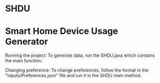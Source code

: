 # SHDU
# Smart Home Device Usage Generator

Running the project:
To generate data, run the SHDU.java which contains the main function.

Changing preference:
To change preferences, follow the format in the "inputs/Preferences.json" file and run it in the SHDU main method. 
